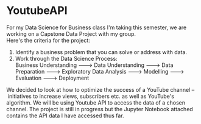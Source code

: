 # YoutubeAPI

For my Data Science for Business class I'm taking this semester, we are working on a Capstone Data Project with my group. <br>
Here's the criteria for the project: <br>
1. Identify a business problem that you can solve or address with data. <br> 
2. Work through the Data Science Process: <br>
Business Understanding ---> Data Understanding ---> Data Preparation ---> Exploratory Data Analysis ---> Modelling ---> Evaluation ---> Deployment <br>

We decided to look at how to optimize the success of a YouTube channel – initiatives to increase views, subscribers etc. as well as YouTube's algorithm. 
We will be using Youtube API to access the data of a chosen channel. 
The project is still in progress but the Jupyter Notebook attached contains the API data I have accessed thus far. 
